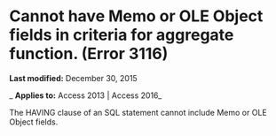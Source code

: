 
# Cannot have Memo or OLE Object fields in criteria <criteria> for aggregate function. (Error 3116)

 **Last modified:** December 30, 2015

 _ **Applies to:** Access 2013 | Access 2016_

The HAVING clause of an SQL statement cannot include Memo or OLE Object fields.

